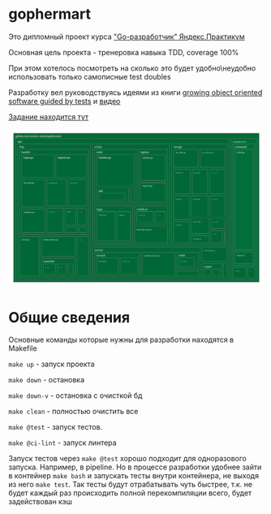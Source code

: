 # gophermart

Это дипломный проект курса ["Go-разработчик" Яндекс.Практикум](https://practicum.yandex.ru/go-advanced/?from=catalog)

Основная цель проекта - тренеровка навыка TDD, coverage 100%

При этом хотелось посмотреть на сколько это будет удобно\неудобно использовать только
самописные test doubles

Разработку вел руководствуясь идеями из книги [growing object oriented software guided by tests](https://www.oreilly.com/library/view/growing-object-oriented-software/9780321574442/) 
и [видео](https://cleancoders.com/series/comparativeDesign)

[Задание находится тут](SPECIFICATION.md)

![alt text](coverage.svg)

# Общие сведения

Основные команды которые нужны для разработки находятся в Makefile

`make up` - запуск проекта

`make down` - остановка

`make down-v` - остановка c очисткой бд

`make clean` - полностью очистить все

`make @test` - запуск тестов.

`make @ci-lint` - запуск линтера

Запуск тестов через `make @test` хорошо подходит для одноразового запуска. Например, в pipeline. Но в процессе разработки
удобнее зайти в контейнер `make bash` и запускать тесты внутри контейнера, не выходя из него `make test`.
Так тесты будут отрабатывать чуть быстрее, т.к. не будет каждый раз происходить полной перекомпиляции всего, будет задействован кэш


